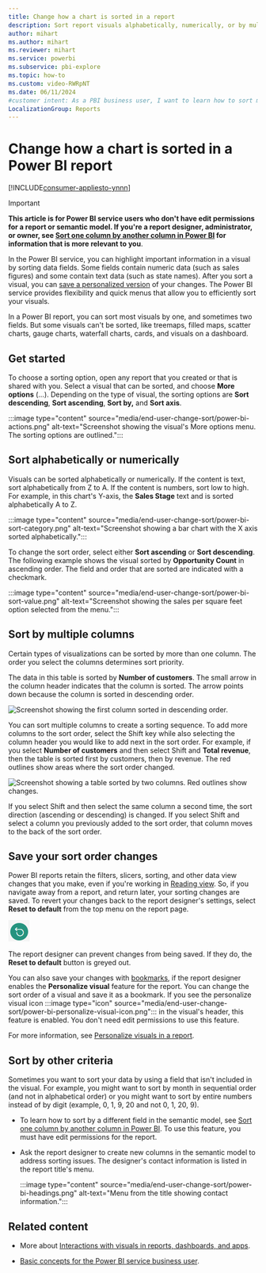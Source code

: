 ```yaml
---
title: Change how a chart is sorted in a report
description: Sort report visuals alphabetically, numerically, or by multiple columns in Power BI service, and learn how to save your changes.
author: mihart
ms.author: mihart
ms.reviewer: mihart
ms.service: powerbi
ms.subservice: pbi-explore
ms.topic: how-to
ms.custom: video-RWRpNT
ms.date: 06/11/2024
#customer intent: As a PBI business user, I want to learn how to sort my report visuals so that they look the way I like and are easier to interpret. 
LocalizationGroup: Reports
---
```


# Change how a chart is sorted in a Power BI report

[!INCLUDE[consumer-appliesto-ynnn](../includes/consumer-appliesto-ynnn.md)]

> [!IMPORTANT]
> **This article is for Power BI service users who don't have edit permissions for a report or semantic model. If you're a report designer, administrator, or owner, see [Sort one column by another column in Power BI](../create-reports/desktop-sort-by-column.md) for information that is more relevant to you**.

In the Power BI service, you can highlight important information in a visual by sorting data fields. Some fields contain numeric data (such as sales figures) and some contain text data (such as state names). After you sort a visual, you can [save a personalized version](#save-your-sort-order-changes) of your changes. The Power BI service provides flexibility and quick menus that allow you to efficiently sort your visuals.

In a Power BI report, you can sort most visuals by one, and sometimes two fields. But some visuals can't be sorted, like treemaps, filled maps, scatter charts, gauge charts, waterfall charts, cards, and visuals on a dashboard.

## Get started

To choose a sorting option, open any report that you created or that is shared with you. Select a visual that can be sorted, and choose **More options** (...). Depending on the type of visual, the sorting options are **Sort descending**, **Sort ascending**, **Sort by,** and **Sort axis**.

:::image type="content" source="media/end-user-change-sort/power-bi-actions.png" alt-text="Screenshot showing the visual's More options menu. The sorting options are outlined.":::

## Sort alphabetically or numerically

Visuals can be sorted alphabetically or numerically. If the content is text, sort alphabetically from Z to A. If the content is numbers, sort low to high. For example, in this chart's Y-axis, the **Sales Stage** text and is sorted alphabetically A to Z.

:::image type="content" source="media/end-user-change-sort/power-bi-sort-category.png" alt-text="Screenshot showing a bar chart with the X axis sorted alphabetically.":::

To change the sort order, select either **Sort ascending** or **Sort descending**. The following example shows the visual sorted by **Opportunity Count** in ascending order. The field and order that are sorted are indicated with a checkmark.

:::image type="content" source="media/end-user-change-sort/power-bi-sort-value.png" alt-text="Screenshot showing the sales per square feet option selected from the menu.":::

## Sort by multiple columns

Certain types of visualizations can be sorted by more than one column. The order you select the columns determines sort priority. 

The data in this table is sorted by **Number of customers**. The small arrow in the column header indicates that the column is sorted. The arrow points down because the column is sorted in descending order.

![Screenshot showing the first column sorted in descending order.](media/end-user-change-sort/power-bi-sort-column.png)

You can sort multiple columns to create a sorting sequence. To add more columns to the sort order, select the Shift key while also selecting the column header you would like to add next in the sort order. For example, if you select **Number of customers** and then select Shift and **Total revenue**, then the table is sorted first by customers, then by revenue. The red outlines show areas where the sort order changed.

![Screenshot showing a table sorted by two columns. Red outlines show changes.](media/end-user-change-sort/power-bi-sort-second.png)

If you select Shift and then select the same column a second time, the sort direction (ascending or descending) is changed. If you select Shift and select a column you previously added to the sort order, that column moves to the back of the sort order.

## Save your sort order changes

Power BI reports retain the filters, slicers, sorting, and other data view changes that you make, even if you're working in [Reading view](end-user-reading-view.md#reading-view). So, if you navigate away from a report, and return later, your sorting changes are saved. To revert your changes back to the report designer's settings, select **Reset to default** from the top menu on the report page.

![Screenshot showing the reset to default button.](media/end-user-change-sort/power-bi-reset-green.png)

The report designer can prevent changes from being saved. If they do, the **Reset to default** button is greyed out.

You can also save your changes with [bookmarks](end-user-bookmarks.md), if the report designer enables the **Personalize visual** feature for the report. You can change the sort order of a visual and save it as a bookmark. If you see the personalize visual icon :::image type="icon" source="media/end-user-change-sort/power-bi-personalize-visual-icon.png"::: in the visual's header, this feature is enabled. You don't need edit permissions to use this feature.

For more information, see [Personalize visuals in a report](end-user-personalize-visuals.md).

## Sort by other criteria

Sometimes you want to sort your data by using a field that isn't included in the visual. For example, you might want to sort by month in sequential order (and not in alphabetical order) or you might want to sort by entire numbers instead of by digit (example, 0, 1, 9, 20 and not 0, 1, 20, 9).  

- To learn how to sort by a different field in the semantic model, see [Sort one column by another column in Power BI](../create-reports/desktop-sort-by-column.md). To use this feature, you must have edit permissions for the report.

- Ask the report designer to create new columns in the semantic model to address sorting issues. The designer's contact information is listed in the report title's menu.

    :::image type="content" source="media/end-user-change-sort/power-bi-headings.png" alt-text="Menu from the title showing contact information.":::

## Related content

- More about [Interactions with visuals in reports, dashboards, and apps](end-user-visualizations.md).

- [Basic concepts for the Power BI service business user](end-user-basic-concepts.md).
